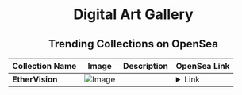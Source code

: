 <div align="center">

# Digital Art Gallery

## Trending Collections on OpenSea

| Collection Name                       | Image                                                                                     | Description                       | OpenSea Link                                                                                          |
|---------------------------------------|-------------------------------------------------------------------------------------------|-----------------------------------|--------------------------------------------------------------------------------------------------------|
| **EtherVision** | ![Image](https://i.seadn.io/s/raw/files/dae28c855be41660960d0d657720964f.jpg?w=500&auto=format?w=200&auto=format) |  | <details><summary>Link</summary>[EtherVision](https://opensea.io/collection/ethervision-3)</details> |

</div>